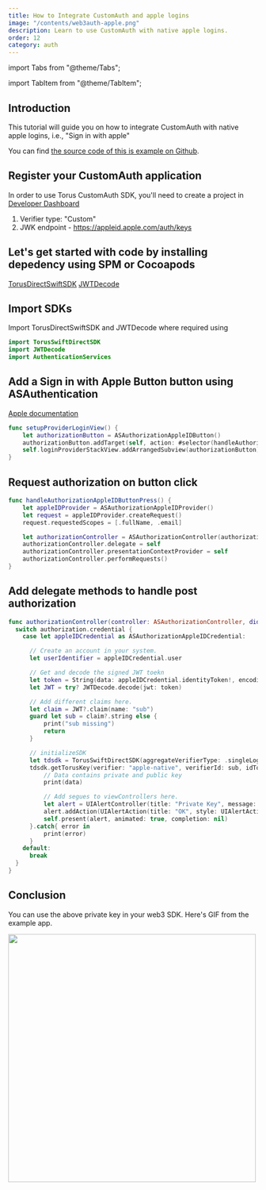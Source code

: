 ```yaml
---
title: How to Integrate CustomAuth and apple logins
image: "/contents/web3auth-apple.png"
description: Learn to use CustomAuth with native apple logins.
order: 12
category: auth
---
```


import Tabs from "@theme/Tabs";

import TabItem from "@theme/TabItem";

## Introduction

This tutorial will guide you on how to integrate CustomAuth with native apple
logins, i.e., "Sign in with apple"

You can find
[the source code of this is example on Github](https://github.com/torusresearch/torus-apple-nativelogin-demo).

## Register your CustomAuth application

In order to use Torus CustomAuth SDK, you'll need to create a project in
[Developer Dashboard](https://dashboard.web3auth.io)

1. Verifier type: "Custom"
2. JWK endpoint - https://appleid.apple.com/auth/keys

## Let's get started with code by installing depedency using SPM or Cocoapods

[TorusDirectSwiftSDK](https://github.com/torusresearch/torus-direct-swift-sdk/)
[JWTDecode](https://github.com/auth0/JWTDecode.swift)

## Import SDKs

Import TorusDirectSwiftSDK and JWTDecode where required using

```swift
import TorusSwiftDirectSDK
import JWTDecode
import AuthenticationServices
```

## Add a Sign in with Apple Button button using ASAuthentication

[Apple documentation](https://developer.apple.com/documentation/authenticationservices/implementing_user_authentication_with_sign_in_with_apple)

```swift
func setupProviderLoginView() {
    let authorizationButton = ASAuthorizationAppleIDButton()
    authorizationButton.addTarget(self, action: #selector(handleAuthorizationAppleIDButtonPress), for: .touchUpInside)
    self.loginProviderStackView.addArrangedSubview(authorizationButton)
}
```

## Request authorization on button click

```swift
func handleAuthorizationAppleIDButtonPress() {
    let appleIDProvider = ASAuthorizationAppleIDProvider()
    let request = appleIDProvider.createRequest()
    request.requestedScopes = [.fullName, .email]

    let authorizationController = ASAuthorizationController(authorizationRequests: [request])
    authorizationController.delegate = self
    authorizationController.presentationContextProvider = self
    authorizationController.performRequests()
}
```

## Add delegate methods to handle post authorization

```swift
func authorizationController(controller: ASAuthorizationController, didCompleteWithAuthorization authorization: ASAuthorization) {
  switch authorization.credential {
    case let appleIDCredential as ASAuthorizationAppleIDCredential:

      // Create an account in your system.
      let userIdentifier = appleIDCredential.user

      // Get and decode the signed JWT toekn
      let token = String(data: appleIDCredential.identityToken!, encoding: .utf8)!
      let JWT = try? JWTDecode.decode(jwt: token)

      // Add different claims here.
      let claim = JWT?.claim(name: "sub")
      guard let sub = claim?.string else {
          print("sub missing")
          return
      }

      // initializeSDK
      let tdsdk = TorusSwiftDirectSDK(aggregateVerifierType: .singleLogin, aggregateVerifierName: "apple-native", subVerifierDetails: [], network: .ROPSTEN, loglevel: .error)
      tdsdk.getTorusKey(verifier: "apple-native", verifierId: sub, idToken: token).done{ data in
          // Data contains private and public key
          print(data)

          // Add segues to viewControllers here.
          let alert = UIAlertController(title: "Private Key", message: data["privateKey"] as? String, preferredStyle: UIAlertController.Style.alert)
          alert.addAction(UIAlertAction(title: "OK", style: UIAlertAction.Style.default, handler: nil))
          self.present(alert, animated: true, completion: nil)
      }.catch{ error in
          print(error)
      }
    default:
      break
  }
}
```

## Conclusion

You can use the above private key in your web3 SDK. Here's GIF from the example app.

<img src="/contents/torus-apple-native.gif" dynsrc="/contents/torus-apple-native.gif" loop="infinite" height="500"/>
